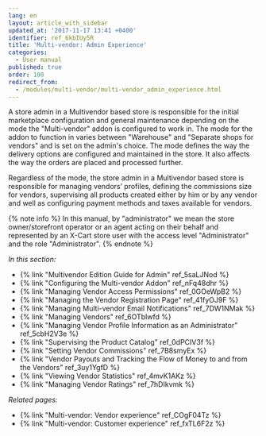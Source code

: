 ```yaml
---
lang: en
layout: article_with_sidebar
updated_at: '2017-11-17 13:41 +0400'
identifier: ref_6kbIUy5R
title: 'Multi-vendor: Admin Experience'
categories:
  - User manual
published: true
order: 100
redirect_from:
  - /modules/multi-vendor/multi-vendor_admin_experience.html
---
```

A store admin in a Multivendor based store is responsible for the initial marketplace configuration and general maintenance depending on the mode the "Multi-vendor" addon is configured to work in. The mode for the addon to function in varies between "Warehouse" and "Separate shops for vendors" and is set on the admin's choice. The mode defines the way the delivery options are configured and maintained in the store. It also affects the way the orders are placed and processed further. 

Regardless of the mode, the store admin in a Multivendor based store is responsible for managing vendors’ profiles, defining the commissions size for vendors, supervising all products created either by him or by any vendor and well as configuring payment methods and taxes available for vendors.

{% note info %}
In this manual, by "administrator" we mean the store owner/storefront operator or an agent acting on their behalf and represented by an X-Cart store user with the access level "Administrator" and the role "Administrator".
{% endnote %}

_In this section:_

   *   {% link "Multivendor Edition Guide for Admin" ref_5saLJNod %}
   *   {% link "Configuring the Multi-vendor Addon" ref_nFq48dhr %}
   *   {% link "Managing Vendor Access Permissions" ref_0GOeWpB2 %}
   *   {% link "Managing the Vendor Registration Page" ref_41fyOJ9F %}
   *   {% link "Managing Multi-vendor Email Notifications" ref_7DW1NMak %}
   *   {% link "Managing Vendors" ref_6OTbIwfd %}
   *   {% link "Managing Vendor Profile Information as an Administrator" ref_5cbH2V3e %}
   *   {% link "Supervising the Product Catalog" ref_0dPCIV3f %}
   *   {% link "Setting Vendor Commissions" ref_7B8smyEx %}
   *   {% link "Vendor Payouts and Tracking the Flow of Money to and from the Vendors" ref_3uy1YgfD %}
   *   {% link "Viewing Vendor Statistics" ref_4mvK1AKz %}
   *   {% link "Managing Vendor Ratings" ref_7hDIkvmk %}

_Related pages:_

   *   {% link "Multi-vendor: Vendor experience" ref_COgF04Tz %}
   *   {% link "Multi-vendor: Customer experience" ref_fxTL6F2z %}
